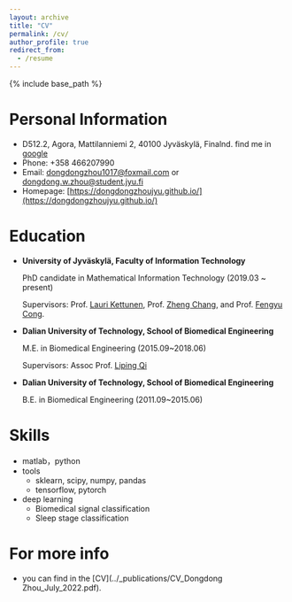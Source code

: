 ```yaml
---
layout: archive
title: "CV"
permalink: /cv/
author_profile: true
redirect_from:
  - /resume
---
```


{% include base_path %}

Personal Information
======
* D512.2, Agora, Mattilanniemi 2, 40100 Jyväskylä, Finalnd. find me in [google](https://scholar.google.com/citations?user=Ytewu44AAAAJ&hl=en)
* Phone: +358 466207990
* Email: dongdongzhou1017@foxmail.com or dongdong.w.zhou@student.jyu.fi
* Homepage: [https://dongdongzhoujyu.github.io/](https://dongdongzhoujyu.github.io/)


Education
======
* **University of Jyväskylä, Faculty of Information Technology**
  
  PhD candidate in Mathematical Information Technology (2019.03 ~ present)
  
  Supervisors: Prof. [Lauri Kettunen](https://scholar.google.com/citations?user=5oo0DaAAAAAJ&hl=en), Prof. [Zheng Chang](https://scholar.google.com/citations?user=MmARrhAAAAAJ&hl=en), and Prof. [Fengyu Cong](https://scholar.google.com/citations?user=Jd0dQA8AAAAJ&hl=en). 
  
* **Dalian University of Technology, School of Biomedical Engineering**
  
  M.E. in Biomedical Engineering (2015.09~2018.06)
  
  Supervisors: Assoc Prof. [Liping Qi](https://www.researchgate.net/profile/Liping-Qi)

* **Dalian University of Technology, School of Biomedical Engineering**
  
  B.E. in Biomedical Engineering (2011.09~2015.06)

 
Skills
======
* matlab，python
* tools
  * sklearn, scipy, numpy, pandas
  * tensorflow, pytorch
* deep learning
  * Biomedical signal classification
  * Sleep stage classification

For more info
====== 
* you can find in the [CV](../_publications/CV_Dongdong Zhou_July_2022.pdf).
